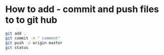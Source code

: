 # How to add - commit and push files to to git hub

``` bash 
git add .
git commit -m " comment"
git push -u origin master
git status
```

